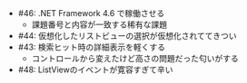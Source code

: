 * #46: .NET Framework 4.6 で稼働させる
    * 課題番号と内容が一致する稀有な課題
* #44: 仮想化したリストビューの選択が仮想化されててきつい
* #43: 検索ヒット時の詳細表示を軽くする
    * コントロールから変えたけど高さの問題だった匂いがする
* #48: ListViewのイベントが寛容すぎて辛い
